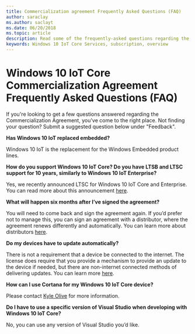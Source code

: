 ```yaml
---
title: Commercialization agreement Frequently Asked Questions (FAQ)
author: saraclay
ms.author: saclayt
ms.date: 06/20/2018
ms.topic: article
description: Read some of the frequently-asked questions regarding the Windows 10 IoT Core Commercialization agreement. 
keywords: Windows 10 IoT Core Services, subscription, overview
---
```


# Windows 10 IoT Core Commercialization Agreement Frequently Asked Questions (FAQ)

If you're looking to get a few questions answered regarding the Commercialization Agreement, you've come to the right place. Not finding your question? Submit a suggested question below under "Feedback". 

**Has Windows 10 IoT replaced embedded?**

Windows 10 IoT is the replacement for the Windows Embedded product lines. 

**How do you support Windows 10 IoT Core? Do you have LTSB and LTSC support for 10 years, similarly to Windows 10 IoT Enterprise?**

Yes, we recently announced LTSC for Windows 10 IoT Core and Enterprise. You can read more about this announcement [here](https://blogs.windows.com/business/2018/02/27/microsoft-doubles-down-on-windows-10-iot-with-added-support/#MmJYmvwyK7y8YADs.97).

**What will happen six months after I’ve signed the agreement?**

You will need to come back and sign the agreement again. If you’d prefer not to manage this, you can sign an agreement with a distributor, where the agreement renews differently and automatically. You can learn more about distributors [here](http://wincom.blob.core.windows.net/documents/Windows_IoT_Distributor_Information.pdf).

**Do my devices have to update automatically?**

There is not a requirement that a device be connected to the internet. The license does require that you provide a mechanism to provide an update to the device if needed, but there are non-internet connected methods of delivering updates. You can learn more [here](https://docs.microsoft.com/en-us/windows-hardware/service/iot/managing-iot-device-update).

**How can I use Cortana for my Windows 10 IoT Core device?**

Please contact [Kyle Olive](mailto:kyol@microsoft.com) for more information.

**Do I have to use a specific version of Visual Studio when developing with Windows 10 IoT Core?**

No, you can use any version of Visual Studio you’d like. 



